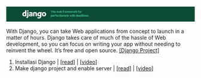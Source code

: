 ![alt img](https://github.com/syaifulahdan/MCWT/blob/master/Django/image/Screenshot%20from%202016-04-17%2014:02:17.png)

With Django, you can take Web applications from concept to launch in a matter of hours. Django takes care of much of the hassle of Web development, so you can focus on writing your app without needing to reinvent the wheel. It’s free and open source. 
[[Django Project]](https://www.djangoproject.com/)

1. Installasi Django | [[read]](https://github.com/syaifulahdan/MCWT/blob/master/Django/installasi-django.md) | [[video]](https://www.youtube.com/watch?v=RhYBYguxpEk#t=8.285846)
2. Make django project and enable server | [[read]](https://github.com/syaifulahdan/MCWT/blob/master/Django/make-django-project-and-enable-internal-server-project.md) | [[video]](https://www.youtube.com/watch?v=sGs29NpnL7U) 

